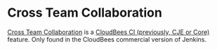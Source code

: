 # Cross Team Collaboration

[Cross Team Collaboration](https://docs.cloudbees.com/docs/cloudbees-core/latest/cloud-admin-guide/cross-team-collaboration) is a [CloudBees CI (previously, CJE or Core)](https://docs.cloudbees.com/docs/cloudbees-core/latest/) feature.
Only found in the CloudBees commercial version of Jenkins.
